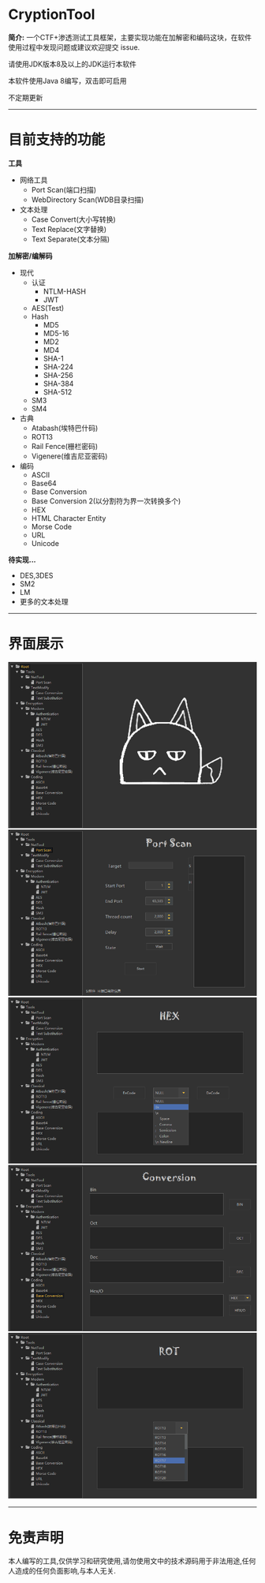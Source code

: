 # CryptionTool

**简介:** 一个CTF+渗透测试工具框架，主要实现功能在加解密和编码这块，在软件使用过程中发现问题或建议欢迎提交 issue.

请使用JDK版本8及以上的JDK运行本软件

本软件使用Java 8编写，双击即可启用

不定期更新

---

# 目前支持的功能

**工具**
- 网络工具
  - Port Scan(端口扫描)
  - WebDirectory Scan(WDB目录扫描)
- 文本处理
  - Case Convert(大小写转换)
  - Text Replace(文字替换)
  - Text Separate(文本分隔)

**加解密/编解码**
- 现代
  - 认证
    - NTLM-HASH
    - JWT
  - AES(Test)
  - Hash
    - MD5
    - MD5-16
    - MD2
    - MD4
    - SHA-1
    - SHA-224
    - SHA-256
    - SHA-384
    - SHA-512
  - SM3
  - SM4
- 古典
  - Atabash(埃特巴什码)
  - ROT13
  - Rail Fence(栅栏密码)
  - Vigenere(维吉尼亚密码)
- 编码
  - ASCII
  - Base64
  - Base Conversion
  - Base Conversion 2(以分割符为界一次转换多个)
  - HEX
  - HTML Character Entity
  - Morse Code
  - URL
  - Unicode

**待实现...**
- DES,3DES
- SM2
- LM
- 更多的文本处理

---

# 界面展示

![](./assets/img/1.png)
![](./assets/img/2.png)
![](./assets/img/3.png)
![](./assets/img/4.png)
![](./assets/img/5.png)

---

# 免责声明

本人编写的工具,仅供学习和研究使用,请勿使用文中的技术源码用于非法用途,任何人造成的任何负面影响,与本人无关.
